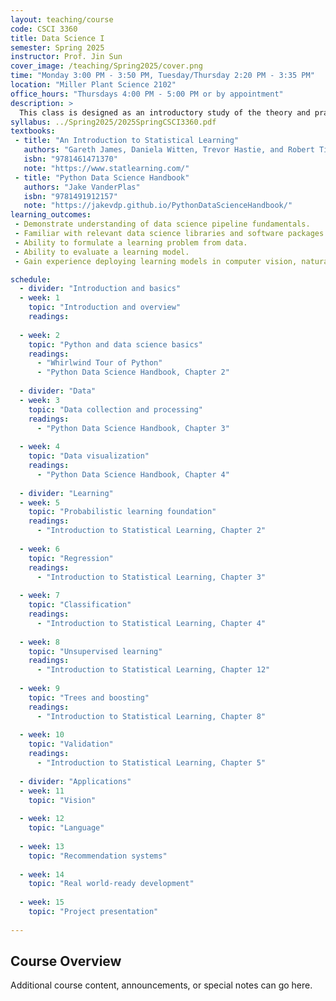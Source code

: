 ```yaml
---
layout: teaching/course
code: CSCI 3360
title: Data Science I
semester: Spring 2025
instructor: Prof. Jin Sun
cover_image: /teaching/Spring2025/cover.png
time: "Monday 3:00 PM - 3:50 PM, Tuesday/Thursday 2:20 PM - 3:35 PM"
location: "Miller Plant Science 2102"
office_hours: "Thursdays 4:00 PM - 5:00 PM or by appointment"
description: >
  This class is designed as an introductory study of the theory and practice of data science. Topics covered include fundamentals of data science, practical libraries to handle data, data collection and cleaning, data visualization and analysis, learning algorithms for classification and regression, unsupervised learning, validation metrics, applications in computer vision, natural language processing, and recommendation systems.
syllabus: ../Spring2025/2025SpringCSCI3360.pdf
textbooks: 
 - title: "An Introduction to Statistical Learning"
   authors: "Gareth James, Daniela Witten, Trevor Hastie, and Robert Tibshirani"
   isbn: "9781461471370"
   note: "https://www.statlearning.com/"
 - title: "Python Data Science Handbook"
   authors: "Jake VanderPlas"
   isbn: "9781491912157"
   note: "https://jakevdp.github.io/PythonDataScienceHandbook/"
learning_outcomes:
 - Demonstrate understanding of data science pipeline fundamentals.
 - Familiar with relevant data science libraries and software packages.
 - Ability to formulate a learning problem from data.
 - Ability to evaluate a learning model.
 - Gain experience deploying learning models in computer vision, natural language processing, and other application domains.

schedule:
  - divider: "Introduction and basics"
  - week: 1
    topic: "Introduction and overview"
    readings:
      
  - week: 2
    topic: "Python and data science basics"
    readings:
      - "Whirlwind Tour of Python"
      - "Python Data Science Handbook, Chapter 2"
       
  - divider: "Data"
  - week: 3
    topic: "Data collection and processing"
    readings:
      - "Python Data Science Handbook, Chapter 3"
        
  - week: 4
    topic: "Data visualization"
    readings:
      - "Python Data Science Handbook, Chapter 4"
         
  - divider: "Learning"
  - week: 5
    topic: "Probabilistic learning foundation"
    readings:
      - "Introduction to Statistical Learning, Chapter 2"
                               
  - week: 6
    topic: "Regression"
    readings:
      - "Introduction to Statistical Learning, Chapter 3"
            
  - week: 7
    topic: "Classification"
    readings:
      - "Introduction to Statistical Learning, Chapter 4"
            
  - week: 8
    topic: "Unsupervised learning"
    readings:
      - "Introduction to Statistical Learning, Chapter 12"
            
  - week: 9
    topic: "Trees and boosting"
    readings:
      - "Introduction to Statistical Learning, Chapter 8"
            
  - week: 10
    topic: "Validation"
    readings:
      - "Introduction to Statistical Learning, Chapter 5"
            
  - divider: "Applications"
  - week: 11
    topic: "Vision"
            
  - week: 12
    topic: "Language"
            
  - week: 13
    topic: "Recommendation systems"
            
  - week: 14
    topic: "Real world-ready development"
            
  - week: 15
    topic: "Project presentation"
      
---
```


## Course Overview

Additional course content, announcements, or special notes can go here. 